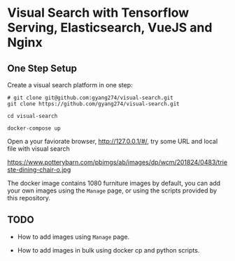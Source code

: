 # Visual Search with Tensorflow Serving, Elasticsearch, VueJS and Nginx

## One Step Setup 

Create a visual search platform in one step:

```
# git clone git@github.com:gyang274/visual-search.git
git clone https://github.com/gyang274/visual-search.git

cd visual-search

docker-compose up
```

Open a your faviorate browser, http://127.0.0.1/#/, try some URL and local file with visual search

https://www.potterybarn.com/pbimgs/ab/images/dp/wcm/201824/0483/trieste-dining-chair-o.jpg

The docker image contains 1080 furniture images by default, you can add your own images using the `Manage` page, or using the scripts provided by this repository. 

## TODO

- How to add images using `Manage` page.

- How to add images in bulk using docker cp and python scripts.


